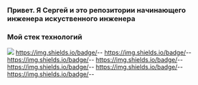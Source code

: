 ### Привет. Я Сергей и это репозитории начинающего инженера искуственного инженера

### Мой стек технологий
<img src="https://img.shields.io/badge/Python-Python-black"/> https://img.shields.io/badge/<LABEL>-<MESSAGE>-<COLOR> https://img.shields.io/badge/<LABEL>-<MESSAGE>-<COLOR> https://img.shields.io/badge/<LABEL>-<MESSAGE>-<COLOR> https://img.shields.io/badge/<LABEL>-<MESSAGE>-<COLOR> https://img.shields.io/badge/<LABEL>-<MESSAGE>-<COLOR> https://img.shields.io/badge/<LABEL>-<MESSAGE>-<COLOR> https://img.shields.io/badge/<LABEL>-<MESSAGE>-<COLOR>
